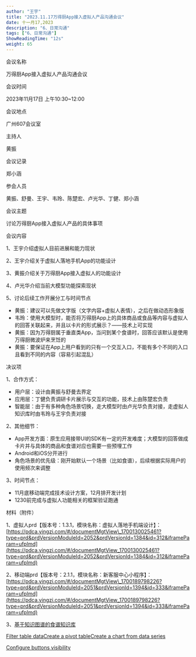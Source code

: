 ```yaml
---
author: "王宇"
title: "2023.11.17万得厨App接入虚拟人产品沟通会议"
date: 十一月17,2023
description: "6、日常沟通"
tags: ["6、日常沟通"]
ShowReadingTime: "12s"
weight: 65
---
```

会议名称

万得厨App接入虚拟人产品沟通会议

会议时间

2023年11月17日 上午10:30~12:00

会议地点

广州607会议室

主持人

黄振

会议记录

郑小涵

参会人员

黄振、舒曼、王宇、韦玲、陈楚宏、卢光华、丁健、郑小涵

会议主题

讨论万得厨App接入虚拟人产品的具体事项

会议内容

1、王宇介绍虚拟人目前进展和能力现状

2、王宇介绍关于虚拟人落地手机App的功能设计

3、黄振介绍关于万得厨App接入虚拟人的功能设计

4、卢光华介绍当前大模型功能探索现状

5、讨论后续工作开展分工与时间节点

*   黄振：建议可以先做文字版（文字内容+虚拟人表情），之后在做动态形象版
*   韦玲：使用大模型时，能否将万得厨App上的具体商品或食品等内容与虚拟人的回答关联起来，并且以卡片的形式展示？——技术上可实现
*   黄振：因为万得厨属于垂直类App，当问到某个食谱时，回答应该默认是使用万得厨微波炉来烹饪的
*   黄振：要保证在App上用户看到的只有一个交互入口，不能有多个不同的入口且看到不同的内容（容易引起混乱）

决议项

1、合作方式：

*   用户层：设计由黄振与舒曼去界定
*   应用层：丁健负责调研卡片展示与交互的功能，技术上由陈楚宏负责
*   智能层：由于有多种角色场景切换，走大模型时由卢光华负责对接，走虚拟人知识库时由韦玲与王宇负责对接

2、其他细节：

*   App开发方面：原生应用接带UI的SDK有一定的开发难度；大模型的回答做成卡片并与具体的商品和食谱对应也需要一些预埋工作
*   Android和iOS分开进行
*   角色场景的优先级：刚开始默认一个场景（比如食谱），后续根据实际用户的使用频次来调整

3、时间节点：

*   11月底移动端完成技术设计方案，12月排开发计划
*   1230前完成与虚拟人功能相关的框架验证跑通

材料（附件）

1、虚拟人prd【版本号：1.3.1，模块名称：虚拟人落地手机端设计】：[https://pdca.yingzi.com/#/documentMgtView\_1700130025461?type=prd&prdVersionModuleId=2052&prdVersionId=1384&id=312&iframeParam=ufplmd](https://pdca.yingzi.com/#/documentMgtView_1700130025461?type=prd&prdVersionModuleId=2052&prdVersionId=1384&id=312&iframeParam=ufplmd)

2、移动端prd【版本号：2.1.1，模块名称：新客服中心小程序】：[https://pdca.yingzi.com/#/documentMgtView\_1700189798226?type=prd&prdVersionModuleId=2051&prdVersionId=1394&id=333&iframeParam=ufplmd](https://pdca.yingzi.com/#/documentMgtView_1700189798226?type=prd&prdVersionModuleId=2051&prdVersionId=1394&id=333&iframeParam=ufplmd)

3、[基于知识图谱的食谱知识库](/pages/viewpage.action?pageId=105276402)

[Filter table data]()[Create a pivot table](#)[Create a chart from data series](#)

[Configure buttons visibility](/users/tfac-settings.action)